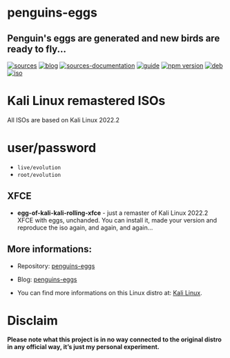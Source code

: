 penguins-eggs
=============

## Penguin&#39;s eggs are generated and new birds are ready to fly...
[![sources](https://img.shields.io/badge/github-sources-blue)](https://github.com/pieroproietti/penguins-eggs)
[![blog](https://img.shields.io/badge/blog-penguin's%20eggs-blue)](https://penguins-eggs.net)
[![sources-documentation](https://img.shields.io/badge/sources-documentation-blue)](https://penguins-eggs.net/sources-documentation/index.html)
[![guide](https://img.shields.io/badge/guide-penguin's%20eggs-blue)](https://penguins-eggs.net/book/)
[![npm version](https://img.shields.io/npm/v/penguins-eggs.svg)](https://npmjs.org/package/penguins-eggs)
[![deb](https://img.shields.io/badge/deb-packages-orange)](https://sourceforge.net/projects/penguins-eggs/files/packages-deb)
[![iso](https://img.shields.io/badge/iso-images-orange)](https://sourceforge.net/projects/penguins-eggs/files/iso)

# Kali Linux remastered ISOs

All ISOs are based on Kali Linux 2022.2

# user/password
* ```live/evolution```
* ```root/evolution```

## XFCE
* **egg-of-kali-kali-rolling-xfce** - just a remaster of Kali Linux 2022.2 XFCE with eggs, unchanded. You can install it, made your version and reproduce the iso again, and again, and again...


## More informations:

* Repository: [penguins-eggs](https://github.com/pieroproietti/penguins-eggs)
* Blog: [penguins-eggs](https://penguins-eggs.net)

* You can find more informations on this Linux distro at: [Kali Linux](https://www.kali.org/).

# Disclaim
__Please note what this project is in no way connected to the original distro in any official way, it’s just my personal experiment.__

